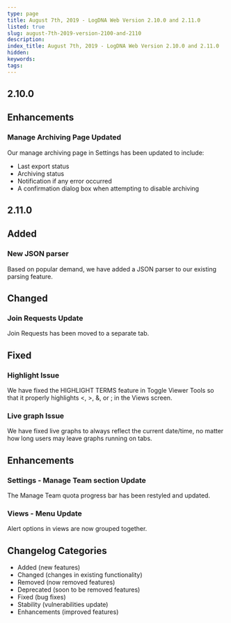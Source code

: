 ```yaml
---
type: page
title: August 7th, 2019 - LogDNA Web Version 2.10.0 and 2.11.0
listed: true
slug: august-7th-2019-version-2100-and-2110
description: 
index_title: August 7th, 2019 - LogDNA Web Version 2.10.0 and 2.11.0
hidden: 
keywords: 
tags: 
---
```






## 2.10.0

## Enhancements

### Manage Archiving Page Updated

Our manage archiving page in Settings has been updated to include:
* Last export status
* Archiving status
* Notification if any error occurred
* A confirmation dialog box when attempting to disable archiving


## 2.11.0

## Added

### New JSON parser

Based on popular demand, we have added a JSON parser to our existing parsing feature.

## Changed

### Join Requests Update

Join Requests has been moved to a separate tab.

## Fixed

### Highlight Issue

We have fixed the HIGHLIGHT TERMS feature in Toggle Viewer Tools so that it properly highlights &lt;, &gt;, &, or ; in the Views screen.

### Live graph Issue

We have fixed live graphs to always reflect the current date/time, no matter how long users may leave graphs running on tabs.

## Enhancements

### Settings - Manage Team section Update

The Manage Team quota progress bar has been restyled and updated.

### Views - Menu Update

Alert options in views are now grouped together.


## Changelog Categories
* Added (new features)
* Changed (changes in existing functionality)
* Removed (now removed features)
* Deprecated (soon to be removed features)
* Fixed (bug fixes)
* Stability (vulnerabilities update)
* Enhancements (improved features)

